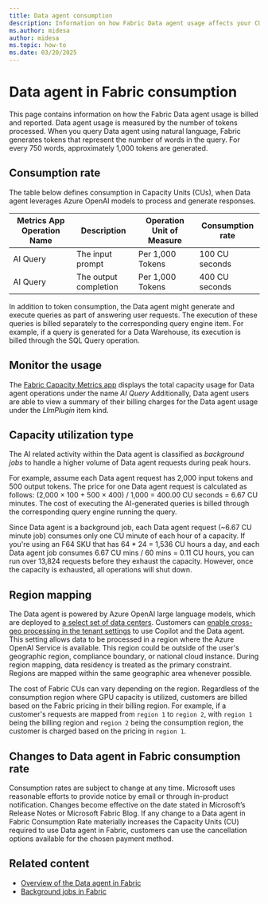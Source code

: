 ```yaml
---
title: Data agent consumption
description: Information on how Fabric Data agent usage affects your CU consumption.
ms.author: midesa
author: midesa
ms.topic: how-to
ms.date: 03/20/2025
---
```


# Data agent in Fabric consumption

This page contains information on how the Fabric Data agent usage is billed and reported. Data agent usage is measured by the number of tokens processed. When you query Data agent using natural language, Fabric generates tokens that represent the number of words in the query. For every 750 words, approximately 1,000 tokens are generated.

## Consumption rate
The table below defines consumption in Capacity Units (CUs), when Data agent leverages Azure OpenAI models to process and generate responses.

| **Metrics App Operation Name** | **Description** | **Operation Unit of Measure** | **Consumption rate** |
|---|---|---|---|
|AI Query |The input prompt |Per 1,000 Tokens |100 CU seconds|
|AI Query |The output completion |Per 1,000 Tokens|400 CU seconds|

In addition to token consumption, the Data agent might generate and execute queries as part of answering user requests. The execution of these queries is billed separately to the corresponding query engine item. For example, if a query is generated for a Data Warehouse, its execution is billed through the SQL Query operation.

## Monitor the usage  
The [Fabric Capacity Metrics app](../enterprise/metrics-app-compute-page.md) displays the total capacity usage for Data agent operations under the name *AI Query* Additionally, Data agent users are able to view a summary of their billing charges for the Data agent usage under the *LlmPlugin* item kind.

## Capacity utilization type 

The AI related activity within the Data agent is classified as *background jobs* to handle a higher volume of Data agent requests during peak hours.

For example, assume each Data agent request has 2,000 input tokens and 500 output tokens. The price for one Data agent request is calculated as follows: (2,000 × 100 + 500 × 400) / 1,000 = 400.00 CU seconds = 6.67 CU minutes. The cost of executing the AI-generated queries is billed through the corresponding query engine running the query.

Since Data agent is a background job, each Data agent request (~6.67 CU minute job) consumes only one CU minute of each hour of a capacity. If you're using an F64 SKU that has 64 * 24 = 1,536 CU hours a day, and each Data agent job consumes 6.67 CU mins / 60 mins = 0.11 CU hours, you can run over 13,824 requests before they exhaust the capacity. However, once the capacity is exhausted, all operations will shut down.

## Region mapping 

The Data agent is powered by Azure OpenAI large language models, which are deployed to [a select set of data centers](../data-science/ai-services/ai-services-overview.md#available-regions). Customers can [enable cross-geo processing in the tenant settings](../admin/service-admin-portal-copilot.md) to use Copilot and the Data agent. This setting allows data to be processed in a region where the Azure OpenAI Service is available. This region could be outside of the user's geographic region, compliance boundary, or national cloud instance. During region mapping, data residency is treated as the primary constraint. Regions are mapped within the same geographic area whenever possible.

The cost of Fabric CUs can vary depending on the region. Regardless of the consumption region where GPU capacity is utilized, customers are billed based on the Fabric pricing in their billing region. For example, if a customer's requests are mapped from `region 1` to `region 2`, with `region 1` being the billing region and `region 2` being the consumption region, the customer is charged based on the pricing in `region 1`.

## Changes to Data agent in Fabric consumption rate

Consumption rates are subject to change at any time. Microsoft uses reasonable efforts to provide notice by email or through in-product notification. Changes become effective on the date stated in Microsoft’s Release Notes or Microsoft Fabric Blog. If any change to a Data agent in Fabric Consumption Rate materially increases the Capacity Units (CU) required to use Data agent in Fabric, customers can use the cancellation options available for the chosen payment method.

## Related content

- [Overview of the Data agent in Fabric](../data-science/concept-data-agent.md)
- [Background jobs in Fabric](../enterprise/fabric-operations.md)
